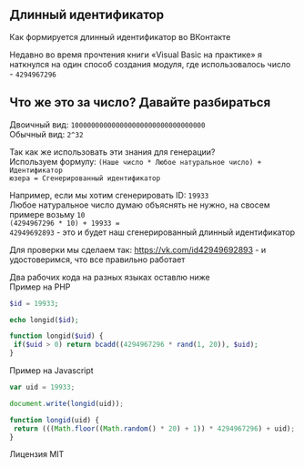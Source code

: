 ## Длинный идентификатор

Как формируется длинный идентификатор во ВКонтакте

Недавно во время прочтения книги «Visual Basic на практике» я наткнулся на один способ создания модуля, где использовалось число - <code>4294967296</code> 

## Что же это за число? Давайте разбираться
 
Двоичный вид: <code>100000000000000000000000000000000</code><br>
Обычный вид: <code>2^32</code>

Так как же использовать эти знания для генерации? <br>
Используем формулу: <code>(Наше число * Любое натуральное число) + Идентификатор юзера = Сгенерированный идентификатор</code>

Например, если мы хотим сгенерировать ID: <code>19933</code> <br>
Любое натуральное число думаю объяснять не нужно, на свосем примере возьму <code>10</code> <br>
<code>(4294967296 * 10) + 19933 = 42949692893</code> - это и будет наш сгенерированный длинный идентификатор <br>

Для проверки мы сделаем так: https://vk.com/id42949692893 - и удостоверимся, что все правильно работает

Два рабочих кода на разных языках оставлю ниже <br>
Пример на PHP

``` php
$id = 19933;

echo longid($id);

function longid($uid) {
 if($uid > 0) return bcadd((4294967296 * rand(1, 20)), $uid);
}

```
Пример на Javascript
``` javascript 
var uid = 19933;

document.write(longid(uid));

function longid(uid) {
 return (((Math.floor((Math.random() * 20) + 1)) * 4294967296) + uid);
}

```
Лицензия MIT 
